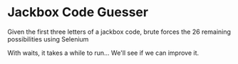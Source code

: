 # Jackbox Code Guesser

Given the first three letters of a jackbox code, brute forces the 26 remaining possibilities using Selenium

With waits, it takes a while to run... We'll see if we can improve it.
